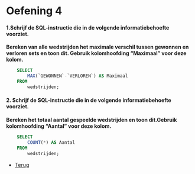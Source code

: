 # Oefening 4

#### 1.Schrijf de SQL-instructie die in de volgende informatiebehoefte voorziet.

**Bereken van alle wedstrijden het maximale verschil tussen gewonnen en verloren sets en toon dit. Gebruik kolomhoofding “Maximaal” voor deze kolom.**

```sql
    SELECT
        MAX(`GEWONNEN`-`VERLOREN`) AS Maximaal
    FROM
        wedstrijden;
```

#### 2. Schrijf de SQL-instructie die in de volgende informatiebehoefte voorziet.

**Bereken het totaal aantal gespeelde wedstrijden en toon dit.Gebruik kolomhoofding “Aantal” voor deze kolom.**

```sql
    SELECT
        COUNT(*) AS Aantal
    FROM
        wedstrijden;
```
- [Terug](/Index/Oefeningen-Databases/Deel4.md)